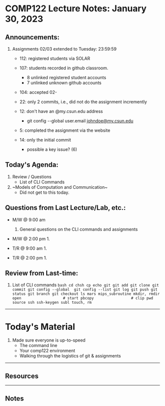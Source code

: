 # COMP122 Lecture Notes: January 30, 2023

## Announcements:
   1. Assignments 02/03 extended to Tuesday: 23:59:59
      - 112: registered students via SOLAR
      - 107: students recorded in github classroom.
        - 8 unlinked registered student accounts
        - 7 unlinked unknown github accounts

      - 104: accepted 02-
      - 22: only 2 commits, i.e., did not do the assignment incremently
      - 12: don't have an @my.csun.edu address 
        - git config --global user.email johndoe@my.csun.edu
      - 5: completed the assignment via the website
      - 14: only the initial commit
        - possible a key issue? (6)

## Today's Agenda:
   1. Review / Questions
      - List of CLI Commands
   1. ~Models of Computation and Communication~
      - Did not get to this today.


## Questions from Last Lecture/Lab, etc.:
   * M/W @ 9:00 am
     1. General questions on the CLI commands and assignments


   * M/W @ 2:00 pm
     1.

   * T/R @ 9:00 am
     1.

   * T/R @ 2:00 pm
     1.

## Review from Last-time:

   1. List of CLI commands
     ```bash
     cd
     chsh
     cp
     echo
     git
     git add
     git clone
     git commit
     git config --global 
     git config --list
     git log
     git push
     git status
     git branch
     git checkout
     ls
     mars
     mips_subroutine
     mkdir, rmdir 
     open                   # start
     pbcopy                 # clip
     pwd
     source
     ssh
     ssh-keygen
     subl
     touch, rm
     ```

---
# Today's Material
  1. Made sure everyone is up-to-speed
     - The command line
     - Your comp122 environment
     - Walking through the logistics of git & assignments


---
## Resources

---
## Notes
<!-- This section is for students to place their notes -->


